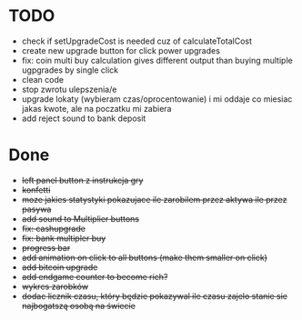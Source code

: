 # TODO

- check if setUpgradeCost is needed cuz of calculateTotalCost
- create new upgrade button for click power upgrades
- fix: coin multi buy calculation gives different output than buying multiple ugpgrades by single click
- clean code
- stop zwrotu ulepszenia/e
- upgrade lokaty (wybieram czas/oprocentowanie) i mi oddaje co miesiac jakas kwote, ale na poczatku mi zabiera 
- add reject sound to bank deposit

# Done

- ~~left panel button z instrukcja gry~~
- ~~konfetti~~
- ~~moze jakies statystyki pokazujace ile zarobilem przez aktywa ile przez pasywa~~
- ~~add sound to Multiplier buttons~~
- ~~fix: cashupgrade~~
- ~~fix: bank multipler buy~~
- ~~progress bar~~
- ~~add animation on click to all buttons (make them smaller on click)~~
- ~~add bitcoin upgrade~~
- ~~add endgame counter to become rich?~~
- ~~wykres zarobków~~
- ~~dodac licznik czasu, który będzie pokazywal ile czasu zajelo stanie sie najbogatszą osobą na świecie~~